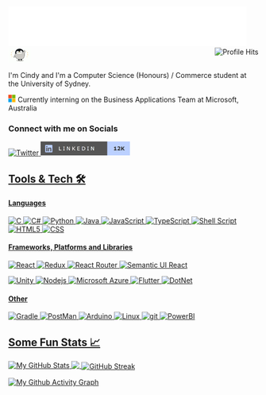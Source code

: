 <img src ="https://github.com/CindyU-beep/CindyU-beep/blob/main/greeting.svg"><img src="https://github.com/CindyU-beep/CindyU-beep/blob/main/penguin.gif" width="45px" height="30px"/><img align="right" alt="Profile Hits" src="https://komarev.com/ghpvc/?username=cindyu-beep&color=36bcf7&style=circle"></h2>

<p> I'm Cindy and I'm a Computer Science (Honours) / Commerce student at the University of Sydney. </p>
 
<img src="https://github.com/CindyU-beep/CindyU-beep/blob/main/msftlogo.png" width="15px" height="15px" /> Currently interning on the Business Applications Team at Microsoft, Australia
 

<h3>Connect with me on Socials</h3>
 <a href="https://twitter.com/intent/follow?screen_name=cindy1um&tw_p=followbutton"><img alt="Twitter" src="https://img.shields.io/twitter/follow/cindy1um?color=BBD0FF&logo=twitter&logoColor=BBD0FF&style=for-the-badge" /> 
  <a href="https://www.linkedin.com/in/cindyum/"><img alt="LinkedIn" src="https://github.com/CindyU-beep/CindyU-beep/blob/main/linkedin.png" width="180px" height="28px" />


##	Tools & Tech &#x1F6E0;
<p>
  <h4>Languages</h4> 
  <img alt="C" src="https://img.shields.io/badge/-C-%2300599C.svg?style=flat-square&logo=c&logoColor=white" />
  <img alt="C#" src="https://img.shields.io/badge/-C%23-%23239120.svg?style=flat-square&logo=csharp&logoColor=white" />
  <img alt="Python" src="https://img.shields.io/badge/-Python-3670A0?style=flat-square&logo=Python&logoColor=ffdd54" />
  <img alt="Java" src="https://img.shields.io/badge/-Java-45b8d8?style=flat-square&logo=java&logoColor=white" />
  <img alt="JavaScript" src="https://img.shields.io/badge/-Javascript-d81e5b?style=flat-square&logo=javascript&logoColor=white" />
  <img alt="TypeScript" src="https://img.shields.io/badge/-TypeScript-007ACC?style=flat-square&logo=typescript&logoColor=white" />
  <img alt="Shell Script" src="https://img.shields.io/badge/-Shell_Script-%23121011.svg?style=flat-square&logo=gnu-bash&logoColor=white" />
  <img alt="HTML5" src="https://img.shields.io/badge/-HTML5-E34F26?style=flat-square&logo=HTML5&logoColor=white" />
  <img alt="CSS" src="https://img.shields.io/badge/-CSS-1572B6?style=flat-square&logo=CSS3&logoColor=white" />

  <h4>Frameworks, Platforms and Libraries</h4> 
  <img alt="React" src="https://img.shields.io/badge/-React-%2320232a.svg?style=flat-square&logo=React&logoColor=%2361DAFB" />
  <img alt="Redux" src="https://img.shields.io/badge/-Redux-%23593d88.svg?style=flat-square&logo=redux&logoColor=white" />
  <img alt="React Router" src="https://img.shields.io/badge/-React_Router-CA4245?style=flat-square&logo=react-router&logoColor=white" />
  <img alt="Semantic UI React" src="https://img.shields.io/badge/-Semantic%20UI%20React-%2335BDB2.svg?style=flat-square&logo=SemanticUIReact&logoColor=white" />
  <p/>
  <img alt="Unity" src="https://img.shields.io/badge/-Unity-%23000000.svg?style=flat-square&logo=unity&logoColor=white" />
  <img alt="Nodejs" src="https://img.shields.io/badge/-Nodejs-43853d?style=flat-square&logo=Node.js&logoColor=white" />
  <img alt="Microsoft Azure" src="https://img.shields.io/badge/-Microsoft Azure-4169E1?style=flat-square&logo=microsoft-azure&logoColor=white" />
  <img alt="Flutter" src="https://img.shields.io/badge/-Flutter-027DFD?style=flat-square&logo=flutter&logoColor=white" />
  <img alt="DotNet" src="https://img.shields.io/badge/.NET-5C2D91?style=flat-square&logo=.net&logoColor=white" />
   
  <h4>Other</h4>
  <img alt="Gradle" src="https://img.shields.io/badge/-Gradle-02303A.svg?style=flat-square&logo=gradle&logoColor=white" />
  <img alt="PostMan" src="https://img.shields.io/badge/-Postman-FF6C37?style=flat-square&logo=postman&logoColor=white" />
  <img alt="Arduino" src="https://img.shields.io/badge/-Arduino-00979D?style=flat-square&logo=arduino&logoColor=white" />
  <img alt="Linux" src="https://img.shields.io/badge/-Linux-yellow?style=flat-square&logo=linux&logoColor=white" />
  <img alt="git" src="https://img.shields.io/badge/-Git-F05032?style=flat-square&logo=git&logoColor=white" />
  <img alt="PowerBI" src="https://img.shields.io/badge/-PowerBI-%23F7A41D.svg?style=flat-square&logo=powerbi&logoColor=white" />

  

</p>
 

## Some Fun Stats  &#x1f4c8;
<img align="top" src="https://github-readme-stats.vercel.app/api?username=CindyU-beep&show_icons=true&line_height=27&count_private=true&title_color=1f007a&text_color=ffffff&icon_color=ffffff&bg_color=c8b6ff&custom_title=My%20Github%20Stats" alt="My GitHub Stats" />

<img align="top" src="https://github-readme-stats.vercel.app/api/top-langs/?username=CindyU-beep&title_color=1f007a&text_color=ffffff&icon_color=ffffff&bg_color=c8b6ff&langs_count=3" />

<!-- &layout=compact -->
<img align="center" img src="https://streak-stats.demolab.com/?user=cindyu-beep&amp;background=b8c0ff&amp;fire=1f007a&amp;ring=1f007a&amp;currStreakNum=ffffff&amp;currStreakLabel=ffffff&amp;theme=dark&amp;dates=1f007a" alt="GitHub Streak">
<p></p>
<img align="center" img src="https://github-readme-activity-graph.cyclic.app/graph?username=CindyU-beep&amp;bg_color=b8c0ff&amp;color=ffffff&amp;line=7547ff&amp;point=1f007a&amp;custom_title=My%20Github%20Activity%20Graph" alt="My Github Activity Graph">

<!--
**CindyU-beep/CindyU-beep** is a ✨ _special_ ✨ repository because its `README.md` (this file) appears on your GitHub profile.

Here are some ideas to get you started:

- 🔭 I’m currently working on ...
- 🌱 I’m currently learning ...
- 👯 I’m looking to collaborate on ...
- 🤔 I’m looking for help with ...
- 💬 Ask me about ...
- 📫 How to reach me: ...
- 😄 Pronouns: ...
- ⚡ Fun fact: ...
-->


